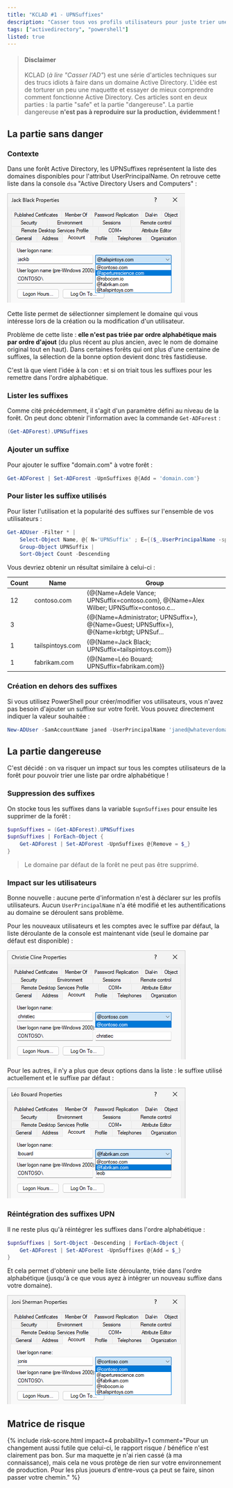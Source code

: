 ```yaml
---
title: "KCLAD #1 - UPNSuffixes"
description: "Casser tous vos profils utilisateurs pour juste trier une liste déroulante ?"
tags: ["activedirectory", "powershell"]
listed: true
---
```


> #### Disclaimer
>
> KCLAD (*à lire "Casser l'AD"*) est une série d'articles techniques sur des trucs idiots à faire dans un domaine Active Directory. L'idée est de torturer un peu une maquette et essayer de mieux comprendre comment fonctionne Active Directory. Ces articles sont en deux parties : la partie "safe" et la partie "dangereuse". La partie dangereuse **n'est pas à reproduire sur la production, évidemment !**

## La partie sans danger

### Contexte

Dans une forêt Active Directory, les UPNSuffixes représentent la liste des domaines disponibles pour l'attribut UserPrincipalName. On retrouve cette liste dans la console `dsa` "Active Directory Users and Computers" :

![alt text](/assets/images/upnsuffixes-01.png)

Cette liste permet de sélectionner simplement le domaine qui vous intéresse lors de la création ou la modification d'un utilisateur.

Problème de cette liste : **elle n'est pas triée par ordre alphabétique mais par ordre d'ajout** (du plus récent au plus ancien, avec le nom de domaine original tout en haut). Dans certaines forêts qui ont plus d'une centaine de suffixes, la sélection de la bonne option devient donc très fastidieuse.

C'est là que vient l'idée à la con : et si on triait tous les suffixes pour les remettre dans l'ordre alphabétique.

### Lister les suffixes

Comme cité précédemment, il s'agit d'un paramètre défini au niveau de la forêt. On peut donc obtenir l'information avec la commande `Get-ADForest` :

```powershell
(Get-ADForest).UPNSuffixes
```

### Ajouter un suffixe

Pour ajouter le suffixe "domain.com" à votre forêt :

```powershell
Get-ADForest | Set-ADForest -UpnSuffixes @{Add = 'domain.com'}
```

### Pour lister les suffixe utilisés

Pour lister l'utilisation et la popularité des suffixes sur l'ensemble de vos utilisateurs :

```powershell
Get-ADUser -Filter * |
    Select-Object Name, @{ N='UPNSuffix' ; E={($_.UserPrincipalName -split '@')[-1]} } |
    Group-Object UPNSuffix |
    Sort-Object Count -Descending
```

Vous devriez obtenir un résultat similaire à celui-ci :

Count | Name | Group
----- | ---- | -----
12 | contoso.com | {@{Name=Adele Vance; UPNSuffix=contoso.com}, @{Name=Alex Wilber; UPNSuffix=contoso.c...
3 |  | {@{Name=Administrator; UPNSuffix=}, @{Name=Guest; UPNSuffix=}, @{Name=krbtgt; UPNSuf...
1 | tailspintoys.com | {@{Name=Jack Black; UPNSuffix=tailspintoys.com}}
1 | fabrikam.com | {@{Name=Léo Bouard; UPNSuffix=fabrikam.com}}

### Création en dehors des suffixes

Si vous utilisez PowerShell pour créer/modifier vos utilisateurs, vous n'avez pas besoin d'ajouter un suffixe sur votre forêt. Vous pouvez directement indiquer la valeur souhaitée :

```powershell
New-ADUser -SamAccountName janed -UserPrincipalName 'janed@whateverdomain.com'
```

## La partie dangereuse

C'est décidé : on va risquer un impact sur tous les comptes utilisateurs de la forêt pour pouvoir trier une liste par ordre alphabétique !

### Suppression des suffixes

On stocke tous les suffixes dans la variable `$upnSuffixes` pour ensuite les supprimer de la forêt :

```powershell
$upnSuffixes = (Get-ADForest).UPNSuffixes
$upnSuffixes | ForEach-Object { 
    Get-ADForest | Set-ADForest -UpnSuffixes @{Remove = $_}
}
```

> Le domaine par défaut de la forêt ne peut pas être supprimé.

### Impact sur les utilisateurs

Bonne nouvelle : aucune perte d'information n'est à déclarer sur les profils utilisateurs. Aucun `UserPrincipalName` n'a été modifié et les authentifications au domaine se déroulent sans problème.

Pour les nouveaux utilisateurs et les comptes avec le suffixe par défaut, la liste déroulante de la console est maintenant vide (seul le domaine par défaut est disponible) :

![alt text](/assets/images/upnsuffixes-02.png)

Pour les autres, il n'y a plus que deux options dans la liste : le suffixe utilisé actuellement et le suffixe par défaut :

![alt text](/assets/images/upnsuffixes-03.png)

### Réintégration des suffixes UPN

Il ne reste plus qu'à réintégrer les suffixes dans l'ordre alphabétique :

```powershell
$upnSuffixes | Sort-Object -Descending | ForEach-Object {
    Get-ADForest | Set-ADForest -UpnSuffixes @{Add = $_}
}
```

Et cela permet d'obtenir une belle liste déroulante, triée dans l'ordre alphabétique (jusqu'à ce que vous ayez à intégrer un nouveau suffixe dans votre domaine).

![alt text](/assets/images/upnsuffixes-04.png)

## Matrice de risque

{% include risk-score.html
    impact=4
    probability=1
    comment="Pour un changement aussi futile que celui-ci, le rapport risque / bénéfice n'est clairement pas bon. Sur ma maquette je n'ai rien cassé (à ma connaissance), mais cela ne vous protège de rien sur votre environnement de production. Pour les plus joueurs d'entre-vous ça peut se faire, sinon passer votre chemin."
%}
